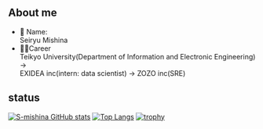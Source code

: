 ## About me
* 👦 Name:<br>
Seiryu Mishina<br>
* 👨‍🏫Career<br>
Teikyo University(Department of Information and Electronic Engineering) →<br> EXIDEA inc(intern: data scientist) → ZOZO inc(SRE)
## status
[![S-mishina GitHub stats](https://github-readme-stats.vercel.app/api?username=S-mishina&theme=vue-dark&show_icons=true)](https://github.com/S-mishina/github-readme-stats)
[![Top Langs](https://github-readme-stats.vercel.app/api/top-langs/?username=S-mishina&theme=vue-dark&show_icons=true&layout=compact)](https://github.com/S-mishina/github-readme-stats)
[![trophy](https://github-profile-trophy.vercel.app/?username=Fuyan777&theme=onedark&title=Commit,PullRequest,Issue,Repository)](https://github.com/ryo-ma/github-profile-trophy)
